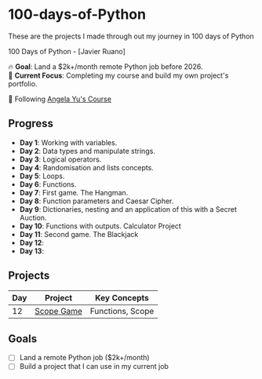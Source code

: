 # 100-days-of-Python
These are the projects I made through out my journey in 100 days of Python

 100 Days of Python - [Javier Ruano]  

 
🔥 **Goal**: Land a $2k+/month remote Python job before 2026.  
🌱 **Current Focus**: Completing my course and build my own project's portfolio.


🚀 Following [Angela Yu's Course](https://www.udemy.com/course/100-days-of-code/)  

## Progress  
- **Day 1**: Working with variables. 
- **Day 2**: Data types and manipulate strings.
- **Day 3**: Logical operators.
- **Day 4**: Randomisation and lists concepts.
- **Day 5**: Loops.
- **Day 6**: Functions.
- **Day 7**: First game. The Hangman.
- **Day 8**: Function parameters and Caesar Cipher.
- **Day 9**: Dictionaries, nesting and an application of this with a Secret Auction.
- **Day 10**: Functions with outputs. Calculator Project
- **Day 11**: Second game. The Blackjack
- **Day 12**: 
- **Day 13**:
 

## Projects  
| Day | Project | Key Concepts |  
|-----|---------|--------------|  
| 12  | [Scope Game](link_to_file.py) | Functions, Scope |  

## Goals  
- [ ] Land a remote Python job ($2k+/month)  
- [ ] Build a project that I can use in my current job
